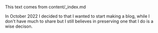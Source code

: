 This text comes from content/_index.md

In October 2022 I decided to that I wanted to start making a blog, while I don't have much to share but I still believes in preserving one that I do is a wise decison.